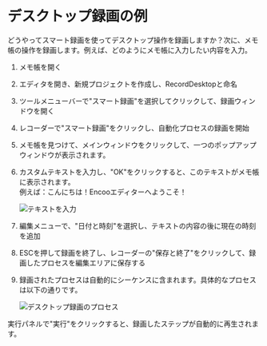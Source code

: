# デスクトップ録画の例

どうやってスマート録画を使ってデスクトップ操作を録画しますか？次に、メモ帳の操作を録画します。例えば、どのようにメモ帳に入力したい内容を入力。

1. メモ帳を開く

2. エディタを開き、新規プロジェクトを作成し、RecordDesktopと命名

3. ツールメニューバーで"スマート録画"を選択してクリックして、録画ウィンドウを開く

4. レコーダーで"スマート録画"をクリックし、自動化プロセスの録画を開始

5. メモ帳を見つけて、メインウィンドウをクリックして、一つのポップアップウィンドウが表示されます。

6. カスタムテキストを入力し、"OK"をクリックすると、このテキストがメモ帳に表示されます。 </br> 例えば：こんにちは！Encooエディターへようこそ！

    ![テキストを入力](https://docimages.blob.core.chinacloudapi.cn/images/Studio/recording/inputText.PNG)

7. 編集メニューで、"日付と時刻"を選択し、テキストの内容の後に現在の時刻を追加

8. ESCを押して録画を終了し、レコーダーの"保存と終了"をクリックして、録画したプロセスを編集エリアに保存する
9. 録画されたプロセスは自動的にシーケンスに含まれます。具体的なプロセスは以下の通りです。

    ![デスクトップ録画のプロセス](https://docimages.blob.core.chinacloudapi.cn/images/Studio/recording/recordDesktop.PNG)

実行パネルで"実行"をクリックすると、録画したステップが自動的に再生されます。
